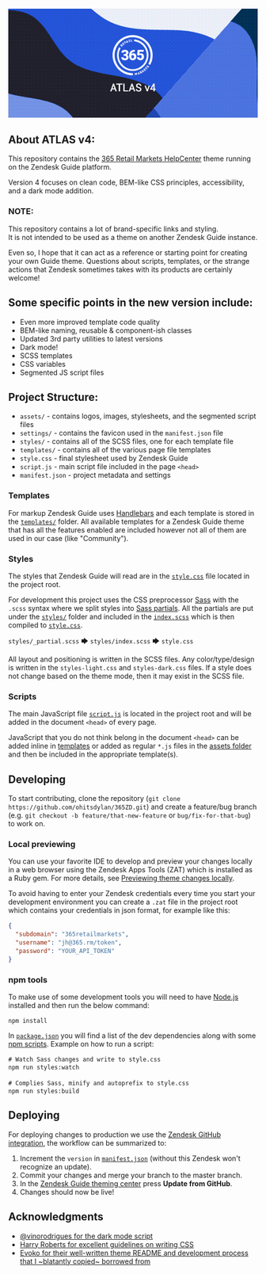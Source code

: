 ![ATLAS - A custom Zendesk theme](thumbnail.png)

## About ATLAS v4:
This repository contains the [365 Retail Markets HelpCenter](https://help.365retailmarkets.com) theme running on the Zendesk Guide platform.

Version 4 focuses on clean code, BEM-like CSS principles, accessibility, and a dark mode addition.

### NOTE:
This repository contains a lot of brand-specific links and styling.  
It is not intended to be used as a theme on another Zendesk Guide instance.

Even so, I hope that it can act as a reference or starting point for creating your own Guide theme. Questions about scripts, templates, or the strange actions that Zendesk sometimes takes with its products are certainly welcome!

## Some specific points in the new version include:
- Even more improved template code quality
- BEM-like naming, reusable & component-ish classes
- Updated 3rd party utilities to latest versions
- Dark mode!
- SCSS templates
- CSS variables
- Segmented JS script files

## Project Structure:
- `assets/` - contains logos, images, stylesheets, and the segmented script files
- `settings/` - contains the favicon used in the `manifest.json` file
- `styles/` - contains all of the SCSS files, one for each template file
- `templates/` - contains all of the various page file templates
- `style.css` - final stylesheet used by Zendesk Guide
- `script.js` - main script file included in the page `<head>`
- `manifest.json` - project metadata and settings

### Templates
For markup Zendesk Guide uses [Handlebars](https://handlebarsjs.com/) and each template is stored in the [`templates/`](templates/) folder. All available templates for a Zendesk Guide theme that has all the features enabled are included however not all of them are used in our case (like "Community").

### Styles
The styles that Zendesk Guide will read are in the [`style.css`](style.css) file located in the project root.

For development this project uses the CSS preprocessor [Sass](https://sass-lang.com/) with the `.scss` syntax where we split styles into [Sass partials](https://sass-lang.com/guide#topic-4). All the partials are put under the [`styles/`](styles/) folder and included in the [`index.scss`](styles/index.scss) which is then compiled to [`style.css`](style.css).

`styles/_partial.scss` 🡆 `styles/index.scss` 🡆 `style.css`

All layout and positioning is written in the SCSS files. Any color/type/design is written in the `styles-light.css` and `styles-dark.css` files. If a style does not change based on the theme mode, then it may exist in the SCSS file.

### Scripts
The main JavaScript file [`script.js`](script.js) is located in the project root and will be added in the document `<head>` of every page.

JavaScript that you do not think belong in the document `<head>` can be added inline in [templates](#templates) or added as regular `*.js` files in the [assets folder](#assets-folder) and then be included in the appropriate template(s).

## Developing
To start contributing, clone the repository (`git clone https://github.com/ohitsdylan/365ZD.git`) and create a feature/bug branch (e.g. `git checkout -b feature/that-new-feature` or `bug/fix-for-that-bug`) to work on.

### Local previewing
You can use your favorite IDE to develop and preview your changes locally in a web browser using the Zendesk Apps Tools (ZAT) which is installed as a Ruby gem. For more details, see [Previewing theme changes locally](https://support.zendesk.com/hc/en-us/articles/115012793547).

To avoid having to enter your Zendesk credentials every time you start your development environment you can create a `.zat` file in the project root which contains your credentials in json format, for example like this:

```json
{
  "subdomain": "365retailmarkets",
  "username": "jh@365.rm/token",
  "password": "YOUR_API_TOKEN"
}
```

### npm tools
To make use of some development tools you will need to have [Node.js](https://nodejs.org/) installed and then run the below command:

```shell
npm install
```

In [`package.json`](package.json) you will find a list of the dev dependencies along with some [npm scripts](https://docs.npmjs.com/misc/scripts.html). Example on how to run a script:

```shell
# Watch Sass changes and write to style.css
npm run styles:watch

# Complies Sass, minify and autoprefix to style.css
npm run styles:build
```

## Deploying
For deploying changes to production we use the [Zendesk GitHub integration](https://support.zendesk.com/hc/en-us/community/posts/360004400007), the workflow can be summarized to:

1. Increment the `version` in [`manifest.json`](manifest.json) (without this Zendesk won't recognize an update).
2. Commit your changes and merge your branch to the master branch.
3. In the [Zendesk Guide theming center](https://help.365retailmarkets.com/theming) press **Update from GitHub**.
4. Changes should now be live!

## Acknowledgments
- [@vinorodrigues for the dark mode script](https://github.com/vinorodrigues/bootstrap-dark-5/blob/main/docs/bootstrap-night.md)
- [Harry Roberts for excellent guidelines on writing CSS](https://cssguidelin.es)
- [Evoko for their well-written theme README and development process that I ~blatantly copied~ borrowed from](https://github.com/evoko/zendesk-theme)
